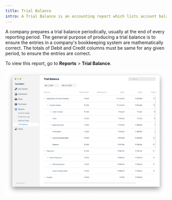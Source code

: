 ```yaml
---
title: Trial Balance
intro: A Trial Balance is an accounting report which lists account balances for all your Accounts (“Ledger” and “Group”) for any given reporting period.
---
```


A company prepares a trial balance periodically, usually at the end of every
reporting period. The general purpose of producing a trial balance is to ensure
the entries in a company's bookkeeping system are mathematically correct. The
totals of Debit and Credit columns must be same for any given period, to ensure
the entries are correct.

To view this report, go to **Reports** > **Trial Balance**.

![Trial Balance](./images/trial-balance.png)
